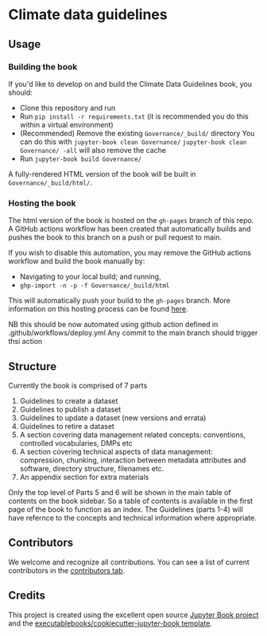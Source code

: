 # Climate data guidelines  

## Usage

### Building the book

If you'd like to develop on and build the Climate Data Guidelines book, you should:

- Clone this repository and run
- Run `pip install -r requirements.txt` (it is recommended you do this within a virtual environment)
- (Recommended) Remove the existing `Governance/_build/` directory
   You can do this with
   `jupyter-book clean Governance/`
   `jupyter-book clean Governance/ -all` will also remove the cache
- Run `jupyter-book build Governance/`

A fully-rendered HTML version of the book will be built in `Governance/_build/html/`.

### Hosting the book

The html version of the book is hosted on the `gh-pages` branch of this repo. A GitHub actions workflow has been created that automatically builds and pushes the book to this branch on a push or pull request to main.

If you wish to disable this automation, you may remove the GitHub actions workflow and build the book manually by:

- Navigating to your local build; and running,
- `ghp-import -n -p -f Governance/_build/html`

This will automatically push your build to the `gh-pages` branch. More information on this hosting process can be found [here](https://jupyterbook.org/publish/gh-pages.html#manually-host-your-book-with-github-pages).

NB this should be now automated using github action defined in .github/workflows/deploy.yml
Any commit to the main branch should trigger thsi action

## Structure
Currently the book is comprised of 7 parts

1) Guidelines to create a dataset
2) Guidelines to publish a dataset
3) Guidelines to update a dataset (new versions and errata)
4) Guidelines to retire a dataset
5) A section covering data management related concepts: conventions, controlled vocabularies, DMPs etc
6) A section covering technical aspects of data management: compression, chunking, interaction between metadata attributes and software, directory structure, filenames etc.
7) An appendix section for extra materials 

Only the top level of Parts 5 and 6 will be shown in the main table of contents on the book sidebar. So a table of contents is available in the first page of the book to function as an index.
The Guidelines (parts 1-4) will have refernce to the concepts and technical information where appropriate. 

## Contributors

We welcome and recognize all contributions. You can see a list of current contributors in the [contributors tab](https://github.com/ACDguide/Governance/graphs/contributors).

## Credits

This project is created using the excellent open source [Jupyter Book project](https://jupyterbook.org/) and the [executablebooks/cookiecutter-jupyter-book template](https://github.com/executablebooks/cookiecutter-jupyter-book).
